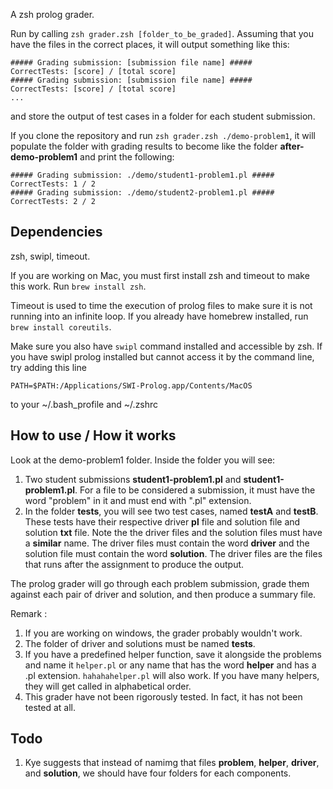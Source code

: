 A zsh prolog grader.

Run by calling `zsh grader.zsh [folder_to_be_graded]`. Assuming that you
have the files in the correct places, it will output something like this:
```
##### Grading submission: [submission file name] #####
CorrectTests: [score] / [total score]
##### Grading submission: [submission file name] #####
CorrectTests: [score] / [total score]
...
```
and store the output of test cases in a folder for each student submission.

If you clone the repository and run `zsh grader.zsh ./demo-problem1`, it will 
populate the folder with grading results to become like the folder **after-demo-problem1** 
and print the following:
```
##### Grading submission: ./demo/student1-problem1.pl #####
CorrectTests: 1 / 2
##### Grading submission: ./demo/student2-problem1.pl #####
CorrectTests: 2 / 2
```

## Dependencies

zsh, swipl, timeout.

If you are working on Mac, you must first install zsh and timeout to make this
work. Run `brew install zsh`.

Timeout is used to time the execution of prolog files to make sure
it is not running into an infinite loop. If you already have homebrew
installed, run `brew install coreutils`.

Make sure you also have `swipl` command installed and accessible by zsh.
If you have swipl prolog installed but cannot access it by the command line,
try adding this line
```
PATH=$PATH:/Applications/SWI-Prolog.app/Contents/MacOS
```
to your ~/.bash_profile and ~/.zshrc

## How to use / How it works

Look at the demo-problem1 folder. Inside the folder you will see:
1. Two student submissions **student1-problem1.pl** and **student1-problem1.pl**.
For a file to be considered a submission, it must have the word "problem" in
it and must end with ".pl" extension. 
2. In the folder **tests**, you will see two test cases, named **testA** and **testB**.
These tests have their respective driver **pl** file and solution file and solution
**txt** file. Note the the driver files and the solution files must have a **similar**
name. The driver files must contain the word **driver** and the solution file
must contain the word **solution**. The driver files are the files that runs after 
the assignment to produce the output.

The prolog grader will go through each problem submission, grade them against
each pair of driver and solution, and then produce a summary file.

Remark :
1. If you are working on windows, the grader probably wouldn't work.
2. The folder of driver and solutions must be named **tests**.
3. If you have a predefined helper function, save it alongside the problems and name it
`helper.pl` or any name that has the word **helper** and has a .pl extension. `hahahahelper.pl`
will also work. If you have many helpers, they will get called in alphabetical order.
4. This grader have not been rigorously tested. In fact, it has not been tested at all.

## Todo

1. Kye suggests that instead of namimg that files **problem**, **helper**, **driver**, and **solution**,
we should have four folders for each components.



   